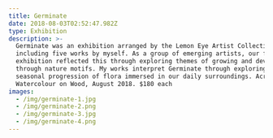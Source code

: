 ```yaml
---
title: Germinate
date: 2018-08-03T02:52:47.982Z
type: Exhibition
description: >-
  Germinate was an exhibition arranged by the Lemon Eye Artist Collective,
  including five works by myself. As a group of emerging artists, our first
  exhibition reflected this through exploring themes of growing and developing
  through nature motifs. My works interpret Germinate through exploring the
  seasonal progression of flora immersed in our daily surroundings. Acrylic and
  Watercolour on Wood, August 2018. $180 each
images:
  - /img/germinate-1.jpg
  - /img/germinate-2.png
  - /img/germinate-3.jpg
  - /img/germinate-4.png
---
```



